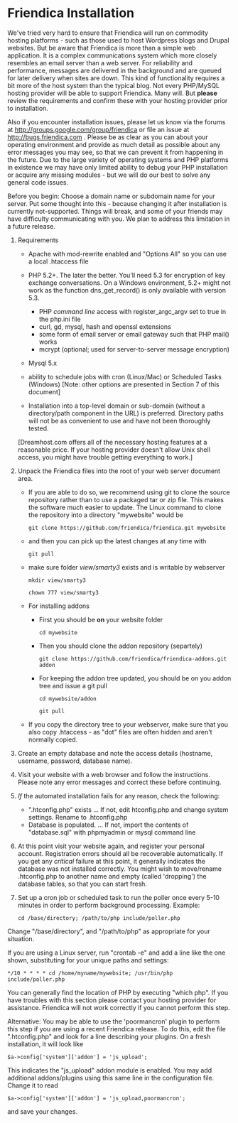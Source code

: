 Friendica Installation
===============

We've tried very hard to ensure that Friendica will run on commodity hosting platforms - such as those used to host Wordpress blogs and Drupal websites. But be aware that Friendica is more than a simple web application. It is a complex communications system which more closely resembles an email server than a web server. For reliability and performance, messages are delivered in the background and are queued for later delivery when sites are down. This kind of functionality requires a bit more of the host system than the typical blog. Not every PHP/MySQL hosting provider will be able to support Friendica. Many will. But **please** review the requirements and confirm these with your hosting provider prior to installation.

Also if you encounter installation issues, please let us know via the forums at http://groups.google.com/group/friendica or file an issue at http://bugs.friendica.com . Please be as clear as you can about your operating environment and provide as much detail as possible about any error messages you may see, so that we can prevent it from happening in the future. Due to the large variety of operating systems and PHP platforms in existence we may have only limited ability to debug your PHP installation or acquire any missing modules - but we will do our best to solve any general code issues.   

Before you begin: Choose a domain name or subdomain name for your server. Put some thought into this - because changing it after installation is currently not-supported. Things will break, and some of your friends may have difficulty communicating with you. We plan to address this limitation in a future release.


1. Requirements
    - Apache with mod-rewrite enabled and "Options All" so you can use a
local .htaccess file

    - PHP  5.2+. The later the better. You'll need 5.3 for encryption of key exchange conversations. On a Windows environment, 5.2+ might not work as the function dns_get_record() is only available with version 5.3.
        - PHP *command line* access with register_argc_argv set to true in the
php.ini file
        - curl, gd, mysql, hash and openssl extensions
        - some form of email server or email gateway such that PHP mail() works
        - mcrypt (optional; used for server-to-server message encryption)

    - Mysql 5.x

    - ability to schedule jobs with cron (Linux/Mac) or Scheduled Tasks
(Windows) [Note: other options are presented in Section 7 of this document] 

    - Installation into a top-level domain or sub-domain (without a
directory/path component in the URL) is preferred. Directory paths will
not be as convenient to use and have not been thoroughly tested.


    [Dreamhost.com offers all of the necessary hosting features at a
reasonable price. If your hosting provider doesn't allow Unix shell access,
you might have trouble getting everything to work.]

2. Unpack the Friendica files into the root of your web server document area.

    - If you are able to do so, we recommend using git to clone the source repository rather than to use a packaged tar or zip file. This makes the software much easier to update. The Linux command to clone the repository into a directory "mywebsite" would be 

        `git clone https://github.com/friendica/friendica.git mywebsite`

    - and then you can pick up the latest changes at any time with

        `git pull`
        
    - make sure folder *view/smarty3* exists and is writable by webserver
        
        `mkdir view/smarty3`
        
        `chown 777 view/smarty3`
    
    - For installing addons
    
        - First you should be **on** your website folder
        
            `cd mywebsite`
            
        - Then you should clone the addon repository (separtely)
        
            `git clone https://github.com/friendica/friendica-addons.git addon`
            
        - For keeping the addon tree updated, you should be on you addon tree and issue a git pull
        
            `cd mywebsite/addon`
            
            `git pull`
            
    - If you copy the directory tree to your webserver, make sure
    that you also copy .htaccess - as "dot" files are often hidden
    and aren't normally copied.


3. Create an empty database and note the access details (hostname, username, password, database name).

4. Visit your website with a web browser and follow the instructions. Please note any error messages and correct these before continuing.

5. *If* the automated installation fails for any reason, check the following:

    - ".htconfig.php" exists ... If not, edit htconfig.php and change system settings. Rename
to .htconfig.php
    - Database is populated. ... If not, import the contents of "database.sql" with phpmyadmin
or mysql command line

6. At this point visit your website again, and register your personal account.
Registration errors should all be recoverable automatically.
If you get any *critical* failure at this point, it generally indicates the
database was not installed correctly. You might wish to move/rename
.htconfig.php to another name and empty (called 'dropping') the database
tables, so that you can start fresh.

7. Set up a cron job or scheduled task to run the poller once every 5-10
minutes in order to perform background processing. Example:

    `cd /base/directory; /path/to/php include/poller.php`

Change "/base/directory", and "/path/to/php" as appropriate for your situation.

If you are using a Linux server, run "crontab -e" and add a line like the
one shown, substituting for your unique paths and settings:

`*/10 * * * * cd /home/myname/mywebsite; /usr/bin/php include/poller.php`

You can generally find the location of PHP by executing "which php". If you
have troubles with this section please contact your hosting provider for
assistance. Friendica will not work correctly if you cannot perform this step.

Alternative: You may be able to use the 'poormancron' plugin to perform this step 
if you are using a recent Friendica release. To do this, edit the file ".htconfig.php"
and look for a line describing your plugins. On a fresh installation, it will look like

`$a->config['system']['addon'] = 'js_upload';`

This indicates the "js_upload" addon module is enabled. You may add additional 
addons/plugins using this same line in the configuration file. Change it to read

`$a->config['system']['addon'] = 'js_upload,poormancron';`

and save your changes.    
